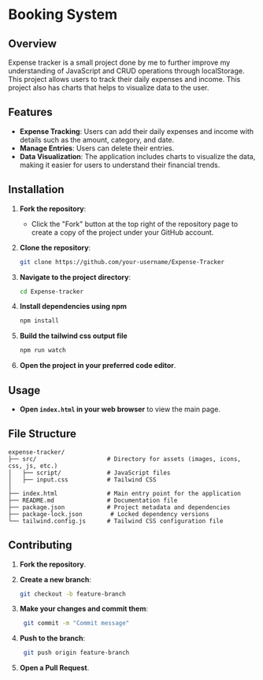 # Booking System

## Overview

Expense tracker is a small project done by me to further improve my understanding of JavaScript and CRUD operations through localStorage.
This project allows users to track their daily expenses and income. This project also has charts that helps to visualize data to the user.

## Features

- **Expense Tracking**: Users can add their daily expenses and income with details such as the amount, category, and date.
- **Manage Entries**: Users can delete their entries.
- **Data Visualization**: The application includes charts to visualize the data, making it easier for users to understand their financial trends.

## Installation

1. **Fork the repository**:

   - Click the "Fork" button at the top right of the repository page to create a copy of the project under your GitHub account.

2. **Clone the repository**:
   ```sh
   git clone https://github.com/your-username/Expense-Tracker
   ```
3. **Navigate to the project directory**:
   ```sh
   cd Expense-tracker
   ```
4. **Install dependencies using npm**
   ```sh
   npm install
   ```
5. **Build the tailwind css output file**
   ```sh
   npm run watch
   ```
6. **Open the project in your preferred code editor**.

## Usage

- **Open `index.html` in your web browser** to view the main page.

## File Structure

```plaintext
expense-tracker/
├── src/                    # Directory for assets (images, icons, css, js, etc.)
│   ├── script/             # JavaScript files
│   ├── input.css           # Tailwind CSS
│
├── index.html              # Main entry point for the application
├── README.md               # Documentation file
├── package.json            # Project metadata and dependencies
├── package-lock.json        # Locked dependency versions
└── tailwind.config.js      # Tailwind CSS configuration file

```

## Contributing

1. **Fork the repository**.

2. **Create a new branch**:

   ```sh
   git checkout -b feature-branch
   ```

3. **Make your changes and commit them**:

   ```sh
    git commit -m "Commit message"
   ```

4. **Push to the branch**:

   ```sh
    git push origin feature-branch
   ```

5. **Open a Pull Request**.
